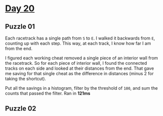 # [Day 20](https://adventofcode.com/2024/day/20)

## Puzzle 01

Each racetrack has a single path from `S` to `E`.  I walked it backwards from
`E`, counting up with each step.  This way, at each track, I know how far I am
from the end.

I figured each working cheat removed a single piece of an interior wall from the
racetrack.  So for each piece of interior wall, I found the connected tracks on
each side and looked at their distances from the end.  That gave me saving for
that single cheat as the difference in distances (minus 2 for taking the
shortcut).

Put all the savings in a histogram, filter by the threshold of `100`, and sum
the counts that passed the filter.  Ran in **121ms**

## Puzzle 02


